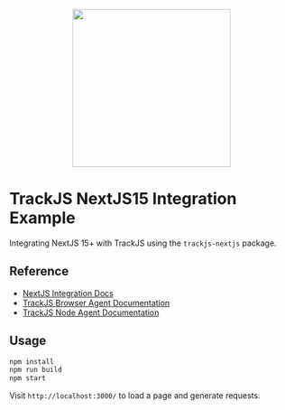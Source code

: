 <p align="center">
  <a href="https://trackjs.com/" target="_blank" align="center">
    <img src="https://trackjs.com/assets/external/github_readme.svg" width="280">
  </a>
  <br />
</p>

# TrackJS NextJS15 Integration Example

Integrating NextJS 15+ with TrackJS using the `trackjs-nextjs` package.

## Reference

- [NextJS Integration Docs](https://docs.trackjs.com/browser-agent/integrations/nextjs15/)
- [TrackJS Browser Agent Documentation](https://docs.trackjs.com/browser-agent/)
- [TrackJS Node Agent Documentation](https://docs.trackjs.com/node-agent/)

## Usage

```bash
npm install
npm run build
npm start
```

Visit `http://localhost:3000/` to load a page and generate requests.

